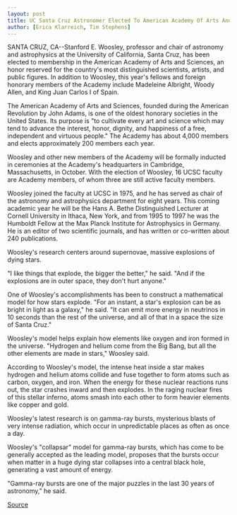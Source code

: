 ```yaml
---
layout: post
title: UC Santa Cruz Astronomer Elected To American Academy Of Arts And Sciences
author: [Erica Klarreich, Tim Stephens]
---
```


SANTA CRUZ, CA--Stanford E. Woosley, professor and chair of astronomy and astrophysics at the University of California, Santa Cruz, has been elected to membership in the American Academy of Arts and Sciences, an honor reserved for the country's most distinguished scientists, artists, and public figures. In addition to Woosley, this year's fellows and foreign honorary members of the Academy include Madeleine Albright, Woody Allen, and King Juan Carlos I of Spain.

The American Academy of Arts and Sciences, founded during the American Revolution by John Adams, is one of the oldest honorary societies in the United States. Its purpose is "to cultivate every art and science which may tend to advance the interest, honor, dignity, and happiness of a free, independent and virtuous people." The Academy has about 4,000 members and elects approximately 200 members each year.

Woosley and other new members of the Academy will be formally inducted in ceremonies at the Academy's headquarters in Cambridge, Massachusetts, in October. With the election of Woosley, 16 UCSC faculty are Academy members, of whom three are still active faculty members.

Woosley joined the faculty at UCSC in 1975, and he has served as chair of the astronomy and astrophysics department for eight years. This coming academic year he will be the Hans A. Bethe Distinguished Lecturer at Cornell University in Ithaca, New York, and from 1995 to 1997 he was the Humboldt Fellow at the Max Planck Institute for Astrophysics in Germany. He is an editor of two scientific journals, and has written or co-written about 240 publications.

Woosley's research centers around supernovae, massive explosions of dying stars.

"I like things that explode, the bigger the better," he said. "And if the explosions are in outer space, they don't hurt anyone."

One of Woosley's accomplishments has been to construct a mathematical model for how stars explode. "For an instant, a star's explosion can be as bright in light as a galaxy," he said. "It can emit more energy in neutrinos in 10 seconds than the rest of the universe, and all of that in a space the size of Santa Cruz."

Woosley's model helps explain how elements like oxygen and iron formed in the universe. "Hydrogen and helium come from the Big Bang, but all the other elements are made in stars," Woosley said.

According to Woosley's model, the intense heat inside a star makes hydrogen and helium atoms collide and fuse together to form atoms such as carbon, oxygen, and iron. When the energy for these nuclear reactions runs out, the star crashes inward and then explodes. In the raging nuclear fires of this stellar inferno, atoms smash into each other to form heavier elements like copper and gold.

Woosley's latest research is on gamma-ray bursts, mysterious blasts of very intense radiation, which occur in unpredictable places as often as once a day.

Woosley's "collapsar" model for gamma-ray bursts, which has come to be generally accepted as the leading model, proposes that the bursts occur when matter in a huge dying star collapses into a central black hole, generating a vast amount of energy.

"Gamma-ray bursts are one of the major puzzles in the last 30 years of astronomy," he said.

[Source](http://www1.ucsc.edu/news_events/press_releases/archive/00-01/05-01/woosley.html "Permalink to Academy of Arts and Sciences")
